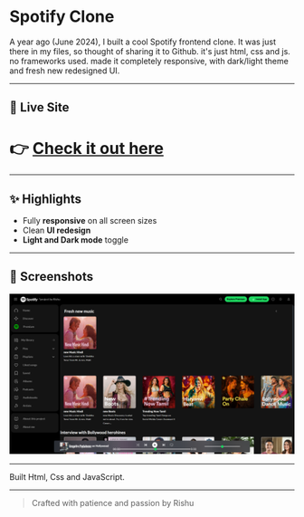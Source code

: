 # Spotify Clone

A year ago (June 2024), I built a cool Spotify frontend clone. It was just there in my files, so thought of sharing it to Github. it's just html, css and js. no frameworks used. made it completely responsive, with dark/light theme and fresh new redesigned UI.

---

## 🚀 Live Site


# 👉 [Check it out here](https://rishukumarcodes.github.io/Spotify-Frontend/)

---


## ✨ Highlights

- Fully **responsive** on all screen sizes
- Clean **UI redesign**
- **Light and Dark mode** toggle

---

## 📸 Screenshots

![Dark Mode – Spotify Clone](./screenshots/image.png)

---

Built Html, Css and JavaScript.

---

> Crafted with patience and passion by Rishu
